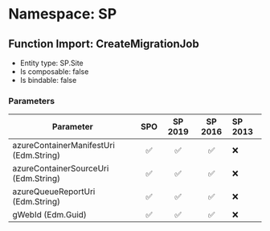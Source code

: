 # Namespace: SP

## Function Import: CreateMigrationJob

- Entity type: SP.Site
- Is composable: false
- Is bindable: false

### Parameters

Parameter | SPO | SP 2019 | SP 2016 | SP 2013
----------|:---:|:-------:|:-------:|:-------
azureContainerManifestUri (Edm.String) | ✅ | ✅ | ✅ | ❌
azureContainerSourceUri (Edm.String) | ✅ | ✅ | ✅ | ❌
azureQueueReportUri (Edm.String) | ✅ | ✅ | ✅ | ❌
gWebId (Edm.Guid) | ✅ | ✅ | ✅ | ❌